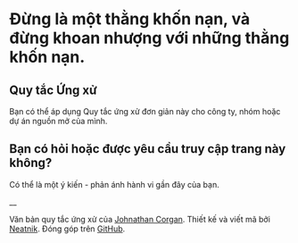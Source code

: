 # Đừng là một thằng khốn nạn, và đừng khoan nhượng với những thằng khốn nạn.

## Quy tắc Ứng xử

Bạn có thể áp dụng Quy tắc ứng xử đơn giản này cho công ty, nhóm hoặc dự án nguồn mở của mình.

## Bạn có hỏi hoặc được yêu cầu truy cập trang này không?

Có thể là một ý kiến - phản ánh hành vi gần đây của bạn.

__

Văn bản quy tắc ứng xử của [Johnathan Corgan](https://keybase.io/jcorgan). Thiết kế và viết mã bởi [Neatnik](https://neatnik.net/). Đóng góp trên [GitHub](https://github.com/neatnik/asshole.fyi).
